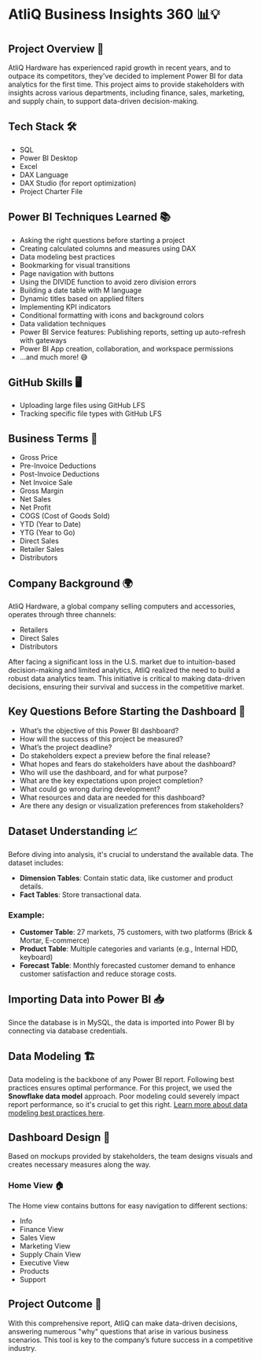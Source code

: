 # AtliQ Business Insights 360 📊💡

## Project Overview 🚀

AtliQ Hardware has experienced rapid growth in recent years, and to outpace its competitors, they've decided to implement Power BI for data analytics for the first time. This project aims to provide stakeholders with insights across various departments, including finance, sales, marketing, and supply chain, to support data-driven decision-making. 

## Tech Stack 🛠️

- SQL
- Power BI Desktop
- Excel
- DAX Language
- DAX Studio (for report optimization)
- Project Charter File

## Power BI Techniques Learned 📚

- Asking the right questions before starting a project
- Creating calculated columns and measures using DAX
- Data modeling best practices
- Bookmarking for visual transitions
- Page navigation with buttons
- Using the DIVIDE function to avoid zero division errors
- Building a date table with M language
- Dynamic titles based on applied filters
- Implementing KPI indicators
- Conditional formatting with icons and background colors
- Data validation techniques
- Power BI Service features: Publishing reports, setting up auto-refresh with gateways
- Power BI App creation, collaboration, and workspace permissions
- ...and much more! 😅

## GitHub Skills 🖥️

- Uploading large files using GitHub LFS
- Tracking specific file types with GitHub LFS

## Business Terms 🏢

- Gross Price
- Pre-Invoice Deductions
- Post-Invoice Deductions
- Net Invoice Sale
- Gross Margin
- Net Sales
- Net Profit
- COGS (Cost of Goods Sold)
- YTD (Year to Date)
- YTG (Year to Go)
- Direct Sales
- Retailer Sales
- Distributors

## Company Background 🌍

AtliQ Hardware, a global company selling computers and accessories, operates through three channels:
- Retailers
- Direct Sales
- Distributors

After facing a significant loss in the U.S. market due to intuition-based decision-making and limited analytics, AtliQ realized the need to build a robust data analytics team. This initiative is critical to making data-driven decisions, ensuring their survival and success in the competitive market. 

## Key Questions Before Starting the Dashboard 🤔

- What’s the objective of this Power BI dashboard?
- How will the success of this project be measured?
- What’s the project deadline?
- Do stakeholders expect a preview before the final release?
- What hopes and fears do stakeholders have about the dashboard?
- Who will use the dashboard, and for what purpose?
- What are the key expectations upon project completion?
- What could go wrong during development?
- What resources and data are needed for this dashboard?
- Are there any design or visualization preferences from stakeholders?

## Dataset Understanding 📈

Before diving into analysis, it's crucial to understand the available data. The dataset includes:

- **Dimension Tables**: Contain static data, like customer and product details.
- **Fact Tables**: Store transactional data.

### Example:
- **Customer Table**: 27 markets, 75 customers, with two platforms (Brick & Mortar, E-commerce)
- **Product Table**: Multiple categories and variants (e.g., Internal HDD, keyboard)
- **Forecast Table**: Monthly forecasted customer demand to enhance customer satisfaction and reduce storage costs.

## Importing Data into Power BI 📥

Since the database is in MySQL, the data is imported into Power BI by connecting via database credentials.

## Data Modeling 🏗️

Data modeling is the backbone of any Power BI report. Following best practices ensures optimal performance. For this project, we used the **Snowflake data model** approach. Poor modeling could severely impact report performance, so it's crucial to get this right. [Learn more about data modeling best practices here](https://addendanalytics.com/blog/data-modelling-best-practices/).

## Dashboard Design 🎨

Based on mockups provided by stakeholders, the team designs visuals and creates necessary measures along the way.

### Home View 🏠

The Home view contains buttons for easy navigation to different sections:
- Info
- Finance View
- Sales View
- Marketing View
- Supply Chain View
- Executive View
- Products
- Support

## Project Outcome 🎯

With this comprehensive report, AtliQ can make data-driven decisions, answering numerous "why" questions that arise in various business scenarios. This tool is key to the company’s future success in a competitive industry.
